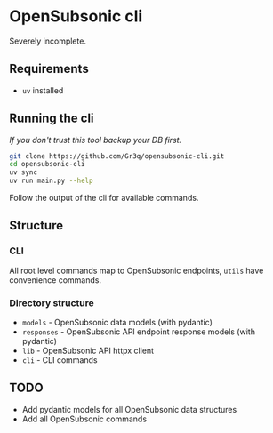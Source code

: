 # OpenSubsonic cli

Severely incomplete.

## Requirements

* `uv` installed

## Running the cli

_If you don't trust this tool backup your DB first._

```bash
git clone https://github.com/Gr3q/opensubsonic-cli.git
cd opensubsonic-cli
uv sync
uv run main.py --help
```

Follow the output of the cli for available commands.

## Structure

### CLI

All root level commands map to OpenSubsonic endpoints, `utils` have convenience commands.

### Directory structure

* `models` - OpenSubsonic data models (with pydantic)
* `responses` - OpenSubsonic API endpoint response models (with pydantic)
* `lib` - OpenSubsonic API httpx client
* `cli` - CLI commands

## TODO

* Add pydantic models for all OpenSubsonic data structures
* Add all OpenSubsonic commands
